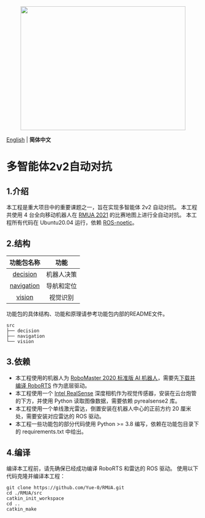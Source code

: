 <div align="center">
    <img src="images/robot.png" width="431" height="323" />
</div>

[English](README.md) | __简体中文__

# 多智能体2v2自动对抗

## 1.介绍

本工程是重大项目中的重要课题之一，旨在实现多智能体 2v2 自动对抗。
本工程共使用 4 台全向移动机器人在 [RMUA 2021](https://icra2021.org/competitions/dji-robomaster-ai-challenge) 的比赛地图上进行全自动对抗。
本工程所有代码在 Ubuntu20.04 运行，依赖 [ROS-noetic](http://wiki.ros.org/noetic)。

## 2.结构

| 功能包名称                    | 功能       |
|:----------------------------:|:---------:|
| [decision](src/decision)     | 机器人决策 |
| [navigation](src/navigation) | 导航和定位 |
| [vision](src/vision)         | 视觉识别   |

功能包的具体结构、功能和原理请参考功能包内部的README文件。

```
src
├── decision
├── navigation
└── vision
```

## 3.依赖

* 本工程使用的机器人为 [RoboMaster 2020 标准版 AI 机器人](https://www.robomaster.com/zh-CN/products/components/detail/2499)，需要先[下载并编译 RoboRTS](https://github.com/RoboMaster/RoboRTS) 作为底层驱动。
* 本工程使用一个 [Intel RealSense](https://www.intelrealsense.com/) 深度相机作为视觉传感器，安装在云台炮管的下方，并使用 Python 读取图像数据，需要依赖 pyrealsense2 库。
* 本工程使用一个单线激光雷达，倒置安装在机器人中心的正前方约 20 厘米处，需要安装对应雷达的 ROS 驱动。
* 本工程一些功能包的部分代码使用 Python >= 3.8 编写，依赖在功能包目录下的 requirements.txt 中给出。

## 4.编译

编译本工程前，请先确保已经成功编译 RoboRTS 和雷达的 ROS 驱动。
使用以下代码克隆并编译本工程：

```shell
git clone https://github.com/Yue-0/RMUA.git
cd ./RMUA/src
catkin_init_workspace
cd ..
catkin_make
```
